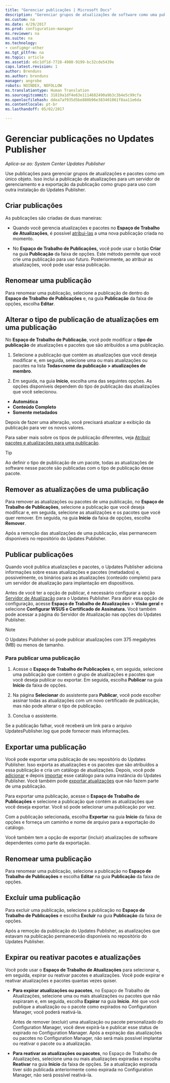 ```yaml
---
title: "Gerenciar publicações | Microsoft Docs"
description: "Gerenciar grupos de atualizações de software como uma publicação com o System Center Updates Publisher"
ms.custom: na
ms.date: 4/29/2017
ms.prod: configuration-manager
ms.reviewer: na
ms.suite: na
ms.technology:
- configmgr-other
ms.tgt_pltfrm: na
ms.topic: article
ms.assetid: e6c1df1d-7728-4980-9199-bc32cde5439e
caps.latest.revision: 1
author: Brenduns
ms.author: brenduns
manager: angrobe
robots: NOINDEX, NOFOLLOW
ms.translationtype: Human Translation
ms.sourcegitcommit: 31819a1df4e63e1114682490a9b3c3b4e5c99cfa
ms.openlocfilehash: ddea7af935d5be880b96e383401061f8aa11e6da
ms.contentlocale: pt-br
ms.lasthandoff: 05/02/2017

---
```

# <a name="manage-publications-in-updates-publisher"></a>Gerenciar publicações no Updates Publisher

*Aplica-se ao: System Center Updates Publisher*

Use publicações para gerenciar grupos de atualizações e pacotes como um único objeto. Isso inclui a publicação de atualizações para um servidor de gerenciamento e a exportação da publicação como grupo para uso com outra instalação do Updates Publisher.

## <a name="create-publications"></a>Criar publicações
As publicações são criadas de duas maneiras:

-   Quando você gerencia atualizações e pacotes no **Espaço de Trabalho de Atualizações**, é possível [atribui-las](/sccm/sum/tools/manage-updates-with-updates-publisher#assign-updates-and-bundles-to-a-publication) a uma nova publicação criada no momento.

-   No **Espaço de Trabalho de Publicações,** você pode usar o botão **Criar** na guia **Publicação** da faixa de opções. Este método permite que você crie uma publicação para uso futuro. Posteriormente, ao atribuir as atualizações, você pode usar essa publicação.

## <a name="rename-a-publication"></a>Renomear uma publicação
Para renomear uma publicação, selecione a publicação de dentro do **Espaço de Trabalho de Publicações** e, na guia **Publicação** da faixa de opções, escolha **Editar**.

## <a name="change-the-publication-type-of-updates-in-a-publication"></a>Alterar o tipo de publicação de atualizações em uma publicação
No **Espaço de Trabalho de Publicação**, você pode modificar o **tipo de publicação** de atualizações e pacotes que são atribuídos a uma publicação.

1. Selecione a publicação que contém as atualizações que você deseja modificar e, em seguida, selecione uma ou mais atualizações ou pacotes na lista **Todas&lt;nome da publicação > atualizações de membro**.

2. Em seguida, na guia **Início**, escolha uma das seguintes opções. As opções disponíveis dependem do tipo de publicação das atualizações que você selecionou.

  -   **Automática**
  -   **Conteúdo Completo**
  -   **Somente metadados**

Depois de fazer uma alteração, você precisará atualizar a exibição da publicação para ver os novos valores.

Para saber mais sobre os tipos de publicação diferentes, veja [Atribuir pacotes e atualizações para uma publicação](/sccm/sum/tools/manage-updates-with-updates-publisher#assign-updates-and-bundles-to-a-publication).

> [!TIP]    
> Ao definir o tipo de publicação de um pacote, todas as atualizações de software nesse pacote são publicadas com o tipo de publicação desse pacote.

## <a name="remove-updates-from-a-publication"></a>Remover as atualizações de uma publicação
Para remover as atualizações ou pacotes de uma publicação, no **Espaço de Trabalho de Publicações**, selecione a publicação que você deseja modificar e, em seguida, selecione as atualizações e os pacotes que você quer remover. Em seguida, na guia **Início** da faixa de opções, escolha **Remover**.

Após a remoção das atualizações de uma publicação, elas permanecem disponíveis no repositório do Updates Publisher.

## <a name="publish-publications"></a>Publicar publicações
Quando você publica atualizações e pacotes, o Updates Publisher adiciona informações sobre essas atualizações e pacotes (metadados) e, possivelmente, os binários para as atualizações (conteúdo completo) para um servidor de atualização para implantação em dispositivos.

Antes de você ter a opção de publicar, é necessário configurar a opção [Servidor de Atualização](/sccm/sum/tools/updates-publisher-options#update-server) para o Updates Publisher. Para abrir essa opção de configuração, acesse **Espaço de Trabalho de Atualizações** &gt; **Visão geral** e selecione **Configurar WSUS e Certificado de Assinatura.** Você também pode acessar a página do Servidor de Atualização nas opções do Updates Publisher.

> [!NOTE]   
> O Updates Publisher só pode publicar atualizações com 375 megabytes (MB) ou menos de tamanho.

### <a name="to-publish-a-publication"></a>Para publicar uma publicação

1.  Acesse o **Espaço de Trabalho de Publicações** e, em seguida, selecione uma publicação que contém o grupo de atualizações e pacotes que você deseja publicar ou exportar. Em seguida, escolha **Publicar** na guia **Início** da faixa de opções.

2.  Na página **Selecionar** do assistente para **Publicar**, você pode escolher assinar todas as atualizações com um novo certificado de publicação, mas não pode alterar o tipo de publicação.

3.  Conclua o assistente.

  Se a publicação falhar, você receberá um link para o arquivo UpdatesPublisher.log que pode fornecer mais informações.

## <a name="export-a-publication"></a>Exportar uma publicação
Você pode exportar uma publicação de seu repositório do Updates Publisher. Isso exporta as atualizações e os pacotes que são atribuídos a essa publicação e cria um catálogo de atualizações. Depois, você pode [adicionar](/sccm/sum/tools/updates-publisher-catalogs#add-software-update-catalogs) e depois [importar](/sccm/sum/tools/updates-publisher-catalogs#mport-updates) esse catálogo para outra instância do Updates Publisher. Você também pode [exportar atualizações](/sccm/sum/tools/manage-updates-with-updates-publisher#export-updates) que não fazem parte de uma publicação.

Para exportar uma publicação, acesse o **Espaço de Trabalho de Publicações** e selecione a publicação que contém as atualizações que você deseja exportar. Você só pode selecionar uma publicação por vez.

Com a publicação selecionada, escolha **Exportar** na guia **Início** da faixa de opções e forneça um caminho e nome de arquivo para a exportação do catálogo.

Você também tem a opção de exportar (incluir) atualizações de software dependentes como parte da exportação.

## <a name="rename-a-publication"></a>Renomear uma publicação
Para renomear uma publicação, selecione a publicação no **Espaço de Trabalho de Publicações** e escolha **Editar** na guia **Publicação** da faixa de opções.

## <a name="delete-a-publication"></a>Excluir uma publicação
Para excluir uma publicação, selecione a publicação no **Espaço de Trabalho de Publicações** e escolha **Excluir** na guia **Publicação** da faixa de opções.

Após a remoção da publicação do Updates Publisher, as atualizações que estavam na publicação permanecerão disponíveis no repositório do Updates Publisher.

## <a name="expire-or-reactivate-updates-and-bundles"></a>Expirar ou reativar pacotes e atualizações
Você pode usar o **Espaço de Trabalho de Atualizações** para selecionar e, em seguida, expirar ou reativar pacotes e atualizações. Você pode expirar e reativar atualizações e pacotes quantas vezes quiser.

-   **Para expirar atualizações ou pacotes**, no Espaço de Trabalho de Atualizações, selecione uma ou mais atualizações ou pacotes que não expiraram e, em seguida, escolha **Expirar** na guia **Início**. Até que você publique a atualização ou o pacote como expirados no Configuration Manager, você poderá reativá-la.

    Antes de remover (excluir) uma atualização ou pacote personalizado do Configuration Manager, você deve expirá-la e publicar esse status de expirado no Configuration Manager. Após a expiração das atualizações ou pacotes no Configuration Manager, não será mais possível implantar ou reativar o pacote ou a atualização.

-   **Para reativar as atualizações ou pacotes**, no Espaço de Trabalho de Atualizações, selecione uma ou mais atualizações expiradas e escolha **Reativar** na guia **Início** da faixa de opções. Se a atualização expirada tiver sido publicada anteriormente como expirada no Configuration Manager, não será possível reativá-la.

